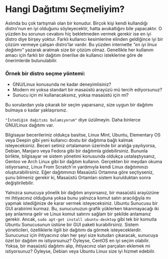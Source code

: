 # Hangi Dağıtımı Seçmeliyim?

Aslında bu çok tartışmalı olan bir konudur. Birçok kişi kendi kullandığı distro'nun en iyi olduğunu söyleyecektir, hatta avukatlığını bile yapacaktır. O yüzden bu sorunun cevabını hiç bekletmeden vermek gerekir ise en iyi distro diye birşey yoktur. Farklı kullanıcı kesimlerine elinden geldiğince iyi bir çözüm vermeye çalışan distro'lar vardır. Bu yüzden internette _"en iyi linux dağıtımı"_ yazarak aratmak size bir çözüm olmaz. Genellikle her kullanım amacı için farklı bir dağıtım önerilse de kullanıcı isteklerine göre de önerimlerde bulunulabilir.

### Örnek bir distro seçme yöntemi:

* GNU/Linux konusunda ne kadar deneyimlisiniz?
* Modern mi yoksa standart bir masaüstü arayüzü mü tercih ediyorsunuz?
* Sunucu için mi kullanacaksınız, yoksa masaüstü için mi?

Bu sorulardan yola çıkarak bir seçim yaparsanız, size uygun bir dağıtımı bulmaya o kadar yaklaşırsınız.

`"İstediğim dağıtımı bulamıyorum"` diye üzülmeyin. Daha binlerce GNU/Linux dağıtımı var.

Bilgisayar becerileriniz oldukça basitse, Linux Mint, Ubuntu, Elementary OS veya Deepin gibi yeni kullanıcı dostu bir dağıtıma bağlı kalmak isteyeceksiniz. Beceri setiniz ortalamanın üzerinde bir aralığa yayılıyorsa, Debian, Manjaro veya Fedora gibi bir dağıtımla gidebilirsiniz. Bununla birlikte, bilgisayar ve sistem yönetimi konusunda oldukça ustalaştıysanız, Gentoo ve Arch Linux gibi bir dağıtım kullanın. Gerçekten bir meydan okuma istiyorsanız, Linux From Scratch'ın yardımıyla kendi Linux dağıtımınızı oluşturabilirsiniz. Eğer dağıtımınızı Masaüstü Ortamına göre seçtiyseniz, şunu bilmeniz gerekir ki, Masaüstü Ortamları sistem kurulduktan sonra değiştirilebilir.

Yalnızca sunucuya yönelik bir dağıtım arıyorsanız, bir masaüstü arayüzüne mi ihtiyacınız olduğuna yoksa bunu yalnızca komut satırı aracılığıyla mı yapmak istediğinize de karar vermek isteyeceksiniz. Ubuntu Sunucusu bir GUI arabirimi kurmaz. Bu, sunucunuzun grafik yüklerken tıkanmayacağı iki şey anlamına gelir ve Linux komut satırını sağlam bir şekilde anlamanız gerekir. Ancak, `sudo apt-get install ubuntu-desktop` gibi tek bir komutla Ubuntu Sunucusunun üstüne bir GUI paketi kurabilirsiniz. Sistem yöneticileri, özelliklerle ilgili bir dağıtımı da görmek isteyeceklerdir. Sunucunuz için ihtiyacınız olan her şeyi size kutudan çıkaracak, sunucuya özel bir dağıtım mı istiyorsunuz? Öyleyse, CentOS en iyi seçim olabilir. Yoksa, bir masaüstü dağıtımı alıp, ihtiyacınız olan parçaları eklemek mi istiyorsunuz? Öyleyse, Debian veya Ubuntu Linux size iyi hizmet edebilir.


